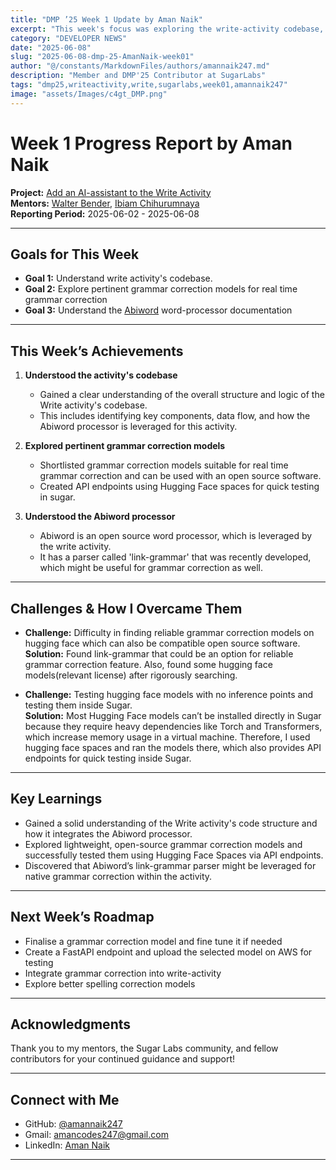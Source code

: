 ```yaml
---
title: "DMP ’25 Week 1 Update by Aman Naik"
excerpt: "This week's focus was exploring the write-activity codebase, finding appropriate grammar correction models & understanding Abiword documentations."
category: "DEVELOPER NEWS"
date: "2025-06-08"
slug: "2025-06-08-dmp-25-AmanNaik-week01"
author: "@/constants/MarkdownFiles/authors/amannaik247.md"
description: "Member and DMP'25 Contributor at SugarLabs"
tags: "dmp25,writeactivity,write,sugarlabs,week01,amannaik247"
image: "assets/Images/c4gt_DMP.png"
---
```


<!-- markdownlint-disable -->

# Week 1 Progress Report by Aman Naik

**Project:** [Add an AI-assistant to the Write Activity](https://github.com/sugarlabs/write-activity/issues/52)  
**Mentors:** [Walter Bender](https://github.com/walterbender), [Ibiam Chihurumnaya](https://github.com/chimosky)  
**Reporting Period:** 2025-06-02 - 2025-06-08  

---

## Goals for This Week

- **Goal 1:** Understand write activity's codebase.
- **Goal 2:** Explore pertinent grammar correction models for real time grammar correction
- **Goal 3:** Understand the [Abiword](https://github.com/AbiWord) word-processor documentation

---

## This Week’s Achievements

1. **Understood the activity's codebase**  
   - Gained a clear understanding of the overall structure and logic of the Write activity's codebase.
   - This includes identifying key components, data flow, and how the Abiword processor is leveraged for this activity.
2. **Explored pertinent grammar correction models**  
   - Shortlisted grammar correction models suitable for real time grammar correction and can be used with an open source software.
   - Created API endpoints using Hugging Face spaces for quick testing in sugar.

3. **Understood the Abiword processor**  
   - Abiword is an open source word processor, which is leveraged by the write activity.
   - It has a parser called 'link-grammar' that was recently developed, which might be useful for grammar correction as well.

---

## Challenges & How I Overcame Them

- **Challenge:** Difficulty in finding reliable grammar correction models on hugging face which can also be compatible open source software.  
**Solution:** Found link-grammar that could be an option for reliable grammar correction feature. Also, found some hugging face models(relevant license) after rigorously searching. 

- **Challenge:** Testing hugging face models with no inference points and testing them inside Sugar.  
**Solution:** Most Hugging Face models can’t be installed directly in Sugar because they require heavy dependencies like Torch and Transformers, which increase memory usage in a virtual machine. Therefore, I used hugging face spaces and ran the models there, which also provides API endpoints for quick testing inside Sugar.

---

## Key Learnings

- Gained a solid understanding of the Write activity's code structure and how it integrates the Abiword processor.
- Explored lightweight, open-source grammar correction models and successfully tested them using Hugging Face Spaces via API endpoints.
- Discovered that Abiword’s link-grammar parser might be leveraged for native grammar correction within the activity.

---

## Next Week’s Roadmap

- Finalise a grammar correction model and fine tune it if needed
- Create a FastAPI endpoint and upload the selected model on AWS for testing
- Integrate grammar correction into write-activity
- Explore better spelling correction models

---

## Acknowledgments

Thank you to my mentors, the Sugar Labs community, and fellow contributors for your continued guidance and support!

---

## Connect with Me

- GitHub: [@amannaik247](https://github.com/amannaik247)
- Gmail: [amancodes247@gmail.com](mailto:amancodes247@gmail.com)
- LinkedIn: [Aman Naik](https://www.linkedin.com/in/aman-naik/)

---
